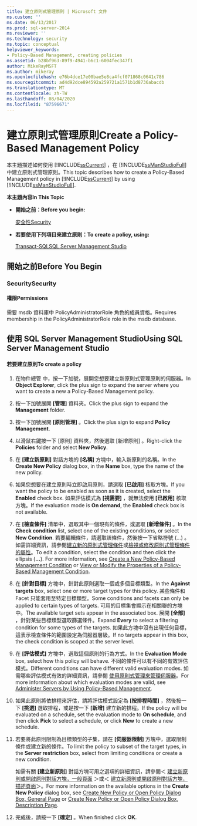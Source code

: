 ```yaml
---
title: 建立原則式管理原則 | Microsoft 文件
ms.custom: ''
ms.date: 06/13/2017
ms.prod: sql-server-2014
ms.reviewer: ''
ms.technology: security
ms.topic: conceptual
helpviewer_keywords:
- Policy-Based Management, creating policies
ms.assetid: b28bf963-89f9-4941-b6c1-6004fec347f1
author: MikeRayMSFT
ms.author: mikeray
ms.openlocfilehash: e76b4dce17e00bae5e8ca4fcf071868c0641c786
ms.sourcegitcommit: ad4d92dce894592a259721a1571b1d8736abacdb
ms.translationtype: MT
ms.contentlocale: zh-TW
ms.lasthandoff: 08/04/2020
ms.locfileid: "87596671"
---
```

# <a name="create-a-policy-based-management-policy"></a><span data-ttu-id="4a224-102">建立原則式管理原則</span><span class="sxs-lookup"><span data-stu-id="4a224-102">Create a Policy-Based Management Policy</span></span>
  <span data-ttu-id="4a224-103">本主題描述如何使用 [!INCLUDE[ssCurrent](../../includes/sscurrent-md.md)] ，在 [!INCLUDE[ssManStudioFull](../../includes/ssmanstudiofull-md.md)]中建立原則式管理原則。</span><span class="sxs-lookup"><span data-stu-id="4a224-103">This topic describes how to create a Policy-Based Management policy in [!INCLUDE[ssCurrent](../../includes/sscurrent-md.md)] by using [!INCLUDE[ssManStudioFull](../../includes/ssmanstudiofull-md.md)].</span></span>  
  
 <span data-ttu-id="4a224-104">**本主題內容**</span><span class="sxs-lookup"><span data-stu-id="4a224-104">**In This Topic**</span></span>  
  
-   <span data-ttu-id="4a224-105">**開始之前：**</span><span class="sxs-lookup"><span data-stu-id="4a224-105">**Before you begin:**</span></span>  
  
     [<span data-ttu-id="4a224-106">安全性</span><span class="sxs-lookup"><span data-stu-id="4a224-106">Security</span></span>](#Security)  
  
-   <span data-ttu-id="4a224-107">**若要使用下列項目來建立原則：**</span><span class="sxs-lookup"><span data-stu-id="4a224-107">**To create a policy, using:**</span></span>  
  
     [<span data-ttu-id="4a224-108">Transact-SQL</span><span class="sxs-lookup"><span data-stu-id="4a224-108">SQL Server Management Studio</span></span>](#SSMSProcedure)  
  
##  <a name="before-you-begin"></a><a name="BeforeYouBegin"></a> <span data-ttu-id="4a224-109">開始之前</span><span class="sxs-lookup"><span data-stu-id="4a224-109">Before You Begin</span></span>  
  
###  <a name="security"></a><a name="Security"></a> <span data-ttu-id="4a224-110">Security</span><span class="sxs-lookup"><span data-stu-id="4a224-110">Security</span></span>  
  
####  <a name="permissions"></a><a name="Permissions"></a> <span data-ttu-id="4a224-111">權限</span><span class="sxs-lookup"><span data-stu-id="4a224-111">Permissions</span></span>  
 <span data-ttu-id="4a224-112">需要 msdb 資料庫中 PolicyAdministratorRole 角色的成員資格。</span><span class="sxs-lookup"><span data-stu-id="4a224-112">Requires membership in the PolicyAdministratorRole role in the msdb database.</span></span>  
  
##  <a name="using-sql-server-management-studio"></a><a name="SSMSProcedure"></a> <span data-ttu-id="4a224-113">使用 SQL Server Management Studio</span><span class="sxs-lookup"><span data-stu-id="4a224-113">Using SQL Server Management Studio</span></span>  
  
#### <a name="to-create-a-policy"></a><span data-ttu-id="4a224-114">若要建立原則</span><span class="sxs-lookup"><span data-stu-id="4a224-114">To create a policy</span></span>  
  
1.  <span data-ttu-id="4a224-115">在物件總管  中，按一下加號，展開您想要建立新原則式管理原則的伺服器。</span><span class="sxs-lookup"><span data-stu-id="4a224-115">In **Object Explorer**, click the plus sign to expand the server where you want to create a new a Policy-Based Management policy.</span></span>  
  
2.  <span data-ttu-id="4a224-116">按一下加號展開 **[管理]** 資料夾。</span><span class="sxs-lookup"><span data-stu-id="4a224-116">Click the plus sign to expand the **Management** folder.</span></span>  
  
3.  <span data-ttu-id="4a224-117">按一下加號展開 **[原則管理]** 。</span><span class="sxs-lookup"><span data-stu-id="4a224-117">Click the plus sign to expand **Policy Management**.</span></span>  
  
4.  <span data-ttu-id="4a224-118">以滑鼠右鍵按一下 [原則]  資料夾，然後選取 [新增原則]  。</span><span class="sxs-lookup"><span data-stu-id="4a224-118">Right-click the **Policies** folder and select **New Policy**.</span></span>  
  
5.  <span data-ttu-id="4a224-119">在 **[建立新原則]** 對話方塊的 **[名稱]** 方塊中，輸入新原則的名稱。</span><span class="sxs-lookup"><span data-stu-id="4a224-119">In the **Create New Policy** dialog box, in the **Name** box, type the name of the new policy.</span></span>  
  
6.  <span data-ttu-id="4a224-120">如果您想要在建立原則時立即啟用原則，請選取 **[已啟用]** 核取方塊。</span><span class="sxs-lookup"><span data-stu-id="4a224-120">If you want the policy to be enabled as soon as it is created, select the **Enabled** check box.</span></span> <span data-ttu-id="4a224-121">如果評估模式為 **[視需要]** ，就無法使用 **[已啟用]** 核取方塊。</span><span class="sxs-lookup"><span data-stu-id="4a224-121">If the evaluation mode is **On demand**, the **Enabled** check box is not available.</span></span>  
  
7.  <span data-ttu-id="4a224-122">在 **[檢查條件]** 清單中，選取其中一個現有的條件，或選取 **[新增條件]** 。</span><span class="sxs-lookup"><span data-stu-id="4a224-122">In the **Check condition** list, select one of the existing conditions, or select **New Condition**.</span></span> <span data-ttu-id="4a224-123">若要編輯條件，請選取該條件，然後按一下省略符號 (...)  。如需詳細資訊，請參閱[建立新的原則式管理條件](create-a-new-policy-based-management-condition.md)或[檢視或修改原則式管理條件的屬性](view-or-modify-the-properties-of-a-policy-based-management-condition.md)。</span><span class="sxs-lookup"><span data-stu-id="4a224-123">To edit a condition, select the condition and then click the ellipsis (**...**). For more information, see [Create a New Policy-Based Management Condition](create-a-new-policy-based-management-condition.md) or [View or Modify the Properties of a Policy-Based Management Condition](view-or-modify-the-properties-of-a-policy-based-management-condition.md).</span></span>  
  
8.  <span data-ttu-id="4a224-124">在 **[針對目標]** 方塊中，針對此原則選取一個或多個目標類型。</span><span class="sxs-lookup"><span data-stu-id="4a224-124">In the **Against targets** box, select one or more target types for this policy.</span></span> <span data-ttu-id="4a224-125">某些條件和 Facet 只能套用至特定目標類型。</span><span class="sxs-lookup"><span data-stu-id="4a224-125">Some conditions and facets can only be applied to certain types of targets.</span></span> <span data-ttu-id="4a224-126">可用的目標集會顯示在相關聯的方塊中。</span><span class="sxs-lookup"><span data-stu-id="4a224-126">The available target sets appear in the associated box.</span></span> <span data-ttu-id="4a224-127">展開 **[全部]** ，針對某些目標類型選取篩選條件。</span><span class="sxs-lookup"><span data-stu-id="4a224-127">Expand **Every** to select a filtering condition for some types of the targets.</span></span> <span data-ttu-id="4a224-128">如果此方塊中沒有出現任何目標，這表示檢查條件的範圍設定為伺服器層級。</span><span class="sxs-lookup"><span data-stu-id="4a224-128">If no targets appear in this box, the check condition is scoped at the server level.</span></span>  
  
9. <span data-ttu-id="4a224-129">在 **[評估模式]** 方塊中，選取這個原則的行為方式。</span><span class="sxs-lookup"><span data-stu-id="4a224-129">In the **Evaluation Mode** box, select how this policy will behave.</span></span> <span data-ttu-id="4a224-130">不同的條件可以有不同的有效評估模式。</span><span class="sxs-lookup"><span data-stu-id="4a224-130">Different conditions can have different valid evaluation modes.</span></span> <span data-ttu-id="4a224-131">如需哪些評估模式有效的詳細資訊，請參閱 [使用原則式管理來管理伺服器](administer-servers-by-using-policy-based-management.md)。</span><span class="sxs-lookup"><span data-stu-id="4a224-131">For more information about which evaluation modes are valid, see [Administer Servers by Using Policy-Based Management](administer-servers-by-using-policy-based-management.md).</span></span>  
  
10. <span data-ttu-id="4a224-132">如果此原則將依排程來評估，請將評估模式設定為 **[按排程時間]** ，然後按一下 **[挑選]** 選取排程，或是按一下 **[新增]** 建立新的排程。</span><span class="sxs-lookup"><span data-stu-id="4a224-132">If the policy will be evaluated on a schedule, set the evaluation mode to **On schedule**, and then click **Pick** to select a schedule, or click **New** to create a new schedule.</span></span>  
  
11. <span data-ttu-id="4a224-133">若要將此原則限制為目標類型的子集，請在 **[伺服器限制]** 方塊中，選取限制條件或建立新的條件。</span><span class="sxs-lookup"><span data-stu-id="4a224-133">To limit the policy to subset of the target types, in the **Server restriction** box, select from limiting conditions or create a new condition.</span></span>  
  
     <span data-ttu-id="4a224-134">如需有關 **[建立新原則]** 對話方塊可用之選項的詳細資訊，請參閱＜ [建立新原則或開啟原則對話方塊，一般頁面](../../integration-services/general-page-of-integration-services-designers-options.md) ＞或＜ [建立新原則或開啟原則對話方塊，描述頁面](create-new-policy-or-open-policy-dialog-box-description-page.md)＞。</span><span class="sxs-lookup"><span data-stu-id="4a224-134">For more information on the available options in the **Create New Policy** dialog box, see [Create New Policy or Open Policy Dialog Box, General Page](../../integration-services/general-page-of-integration-services-designers-options.md) or [Create New Policy or Open Policy Dialog Box, Description Page](create-new-policy-or-open-policy-dialog-box-description-page.md).</span></span>  
  
12. <span data-ttu-id="4a224-135">完成後，請按一下 **[確定]** 。</span><span class="sxs-lookup"><span data-stu-id="4a224-135">When finished click **OK**.</span></span>  
  
  

